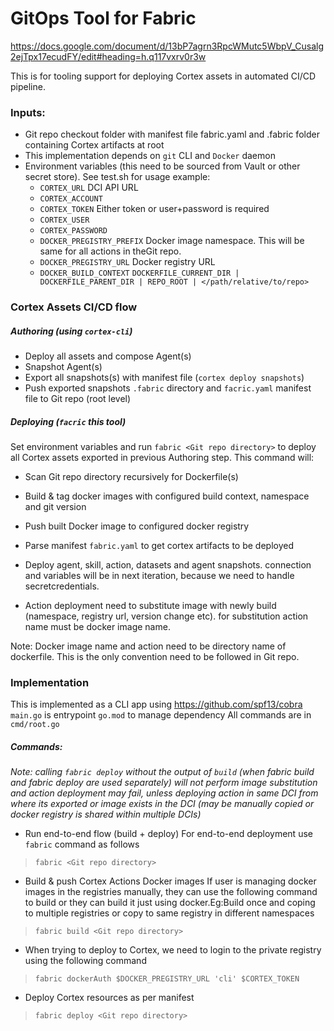 # GitOps Tool for Fabric

https://docs.google.com/document/d/13bP7agrn3RpcWMutc5WbpV_Cusalg2ejTpx17ecudFY/edit#heading=h.q117vxrv0r3w

This is for tooling support for deploying Cortex assets in automated CI/CD pipeline.

### Inputs:
* Git repo checkout folder with manifest file fabric.yaml and .fabric folder containing Cortex artifacts at root 
* This implementation depends on `git` CLI and `Docker` daemon
* Environment variables (this need to be sourced from Vault or other secret store). See test.sh for usage example:
    *  `CORTEX_URL` DCI API URL
    *  `CORTEX_ACCOUNT`
    *  `CORTEX_TOKEN` Either token or user+password is required
    *  `CORTEX_USER`
    *  `CORTEX_PASSWORD`
    *  `DOCKER_PREGISTRY_PREFIX` Docker image namespace. This will be same for all actions in theGit repo.
    *  `DOCKER_PREGISTRY_URL` Docker registry URL
    *  `DOCKER_BUILD_CONTEXT` `DOCKERFILE_CURRENT_DIR | DOCKERFILE_PARENT_DIR | REPO_ROOT | </path/relative/to/repo>`
    
### Cortex Assets CI/CD flow
##### Authoring (using `cortex-cli`)
* Deploy all assets and compose Agent(s)
* Snapshot Agent(s)
* Export all snapshots(s) with manifest file (`cortex deploy snapshots`)
* Push exported snapshots `.fabric` directory and `facric.yaml` manifest file to Git repo (root level)

##### Deploying (`facric` this tool)
Set environment variables and run `fabric <Git repo directory>` to deploy all Cortex assets exported in previous Authoring step. This command will:
* Scan Git repo directory recursively for Dockerfile(s)
* Build & tag docker images with configured build context, namespace and git version
* Push built Docker image to configured docker registry

* Parse manifest `fabric.yaml` to get cortex artifacts to be deployed
* Deploy agent, skill, action, datasets and agent snapshots. connection and variables will be in next iteration, because we need to handle secretcredentials.
* Action deployment need to substitute image with newly build (namespace, registry url, version change etc). for substitution action name must be docker image name.

Note: Docker image name and action need to be directory name of dockerfile. This is the only convention need to be followed in Git repo.

### Implementation

This is implemented as a CLI app using https://github.com/spf13/cobra
`main.go` is entrypoint
`go.mod` to manage dependency
All commands are in `cmd/root.go`

##### Commands:
*Note: calling `fabric deploy` without the output of `build` (when fabric build and fabric deploy are used separately) will not perform image substitution and action deployment may fail, unless deploying action in same DCI from where its exported or image exists in the DCI (may be manually copied or docker registry is shared within multiple DCIs)*
* Run end-to-end flow (build + deploy)
For end-to-end deployment use `fabric` command as follows
>  `fabric <Git repo directory>`
* Build & push Cortex Actions Docker images
If user is managing docker images in the registries manually, they can use the following command to build or they can build it just using docker.Eg:Build once and coping to multiple registries or copy to same registry in different namespaces
>  `fabric build <Git repo directory>`
* When trying to deploy to Cortex, we need to login to the private registry using the following command
> `fabric dockerAuth $DOCKER_PREGISTRY_URL 'cli' $CORTEX_TOKEN`
* Deploy Cortex resources as per manifest
>  `fabric deploy <Git repo directory> `
